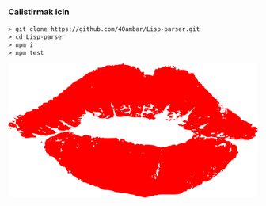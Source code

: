 ### Calistirmak icin

```
> git clone https://github.com/40ambar/Lisp-parser.git
> cd Lisp-parser
> npm i
> npm test
```
![Logo](https://github.com/40ambar/Lips/blob/DivideProject/Logo.png)